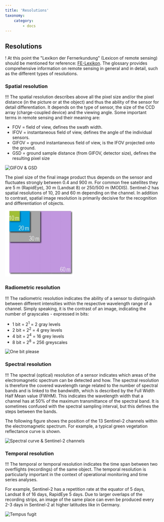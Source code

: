 ```yaml
---
title: 'Resolutions'
taxonomy:
    category:
        - docs
---
```


## Resolutions

! At this point the "Lexikon der Fernerkundung" (Lexicon of remote sensing) should be mentioned for reference: [FE-Lexikon](http://www.fe-lexikon.info/lexikon-a.htm#aufloesung). The glossary provides comprehensive information on remote sensing in general and in detail, such as the different types of resolutions.

### Spatial resolution
!!! The spatial resolution describes above all the pixel size and/or the pixel distance (in the picture or at the object) and thus the ability of the sensor for detail differentiation. It depends on the type of sensor, the size of the CCD array (charge-coupled device) and the viewing angle. Some important terms in remote sensing and their meaning are:
- FOV = field of view, defines the swath width.
- IFOV = instantaneous field of view, defines the angle of the individual sensors.
- GIFOV = ground instantaneous field of view, is the IFOV projected onto the ground.
- GSD = ground sample distance (from GIFOV, detector size), defines the resulting pixel size

![GIFOV & GSD](GIFOV_Jones&Vaughn_b.jpg?classes=caption "Important parameters in remote sensing. Source: Jones & Vaughn, 2010.")

The pixel size of the final image product thus depends on the sensor and fluctuates strongly between 0.4 and 900 m. For common free satellites they are 5 m (RapidEye), 30 m (Landsat 8) or 250/500 m (MODIS). Sentinel-2 has spatial resolutions of 10, 20 and 60 m depending on the channel. In addition to contrast, spatial image resolution is primarily decisive for the recognition and differentiation of objects.

![Pixel size](Räumliche_Auflösung.jpg?classes=caption "Different spatial resolutions for comparison.")

### Radiometric resolution
!!! The radiometric resolution indicates the ability of a sensor to distinguish between different intensities within the respective wavelength range of a channel. Simply speaking, it is the contrast of an image, indicating the number of grayscales - expressed in bits:
- 1 bit = 2<sup>1</sup> = 2 gray levels
- 2 bit = 2<sup>2</sup> = 4 grey levels
- 4 bit = 2<sup>4</sup> = 16 grey levels
- 8 bit = 2<sup>8</sup> = 256 greyscales

![One bit please](bitt_en.jpg?classes=caption "The radiometric resolution defines the sensitivity of the sensor, i.e. the contrast.")

### Spectral resolution
!!!  The spectral (optical) resolution of a sensor indicates which areas of the electromagnetic spectrum can be detected and how. The spectral resolution is therefore the covered wavelength range related to the number of spectral bands and is linked to the bandwidth, which is described by the Full Width Half Mean value (FWHM). This indicates the wavelength width that a channel has at 50% of the maximum transmittance of the spectral band. It is sometimes confused with the spectral sampling interval, but this defines the steps between the bands.

The following figure shows the position of the 13 Sentinel-2 channels within the electromagnetic spectrum. For example, a typical green vegetation reflectance curve is shown.

![Spectral curve & Sentinel-2 channels](Sentinel-2_bands_vegref.jpg?classes=caption "Position of the Sentinel-2-bands using the example of a typical reflectance curve of green vegetation. Curve: beech crown, sensor: AISA Eagle/Hawk, after Aberle, 2017.")

### Temporal resolution
!!! The temporal or temporal resolution indicates the time span between two overflights (recordings) of the same object. The temporal resolution is particularly important in the context of operational monitoring and time series analyses.

For example, Sentinel-2 has a repetition rate at the equator of 5 days, Landsat 8 of 16 days, RapidEye 5 days. Due to larger overlaps of the recording strips, an image of the same place can even be produced every 2-3 days in Sentinel-2 at higher latitudes like in Germany.

![Tempus fugit](temp_Aufl.jpg?)
